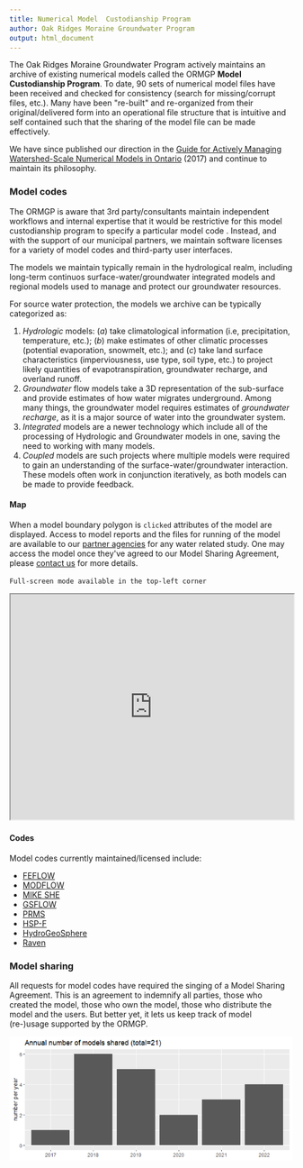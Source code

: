 ```yaml
---
title: Numerical Model  Custodianship Program
author: Oak Ridges Moraine Groundwater Program
output: html_document
---
```



The Oak Ridges Moraine Groundwater Program actively maintains an archive of existing numerical models called the ORMGP **Model Custodianship Program**. To date, 90 sets of numerical model files have been received and checked for consistency (search for missing/corrupt files, etc.). Many have been "re-built" and re-organized from their original/delivered form into an operational file structure that is intuitive and self contained such that the sharing of the model file can be made effectively.

We have since published our direction in the [Guide for Actively Managing Watershed-Scale Numerical Models in Ontario](https://www.oakridgeswater.ca/_files/ugd/4a0a6e_c41c71a481ea4657806e1fbb0c912f7a.pdf) (2017) and continue to maintain its philosophy.


### Model codes

The ORMGP is aware that 3rd party/consultants maintain independent workflows and internal expertise that it would be restrictive for this model custodianship program to specify a particular model code . Instead, and with the support of our municipal partners, we maintain software licenses for a variety of model codes and third-party user interfaces.  

The models we maintain typically remain in the hydrological realm, including long-term continuos surface-water/groundwater integrated models and regional models used to manage and protect our groundwater resources. 

For source water protection, the models we archive can be typically categorized as:

1. *Hydrologic* models: $(a)$ take climatological information (i.e, precipitation, temperature, etc.); $(b)$ make estimates of other climatic processes (potential evaporation, snowmelt, etc.); and $(c)$ take land surface characteristics (imperviousness, use type, soil type, etc.) to project likely quantities of evapotranspiration, groundwater recharge, and overland runoff.
1. *Groundwater* flow models take a 3D representation of the sub-surface and provide estimates of how water migrates underground. Among many things, the groundwater model requires estimates of *groundwater recharge*, as it is a major source of water into the groundwater system.
1. *Integrated* models are a newer technology which include all of the processing of Hydrologic and Groundwater models in one, saving the need to working with many models.
1. *Coupled* models are such projects where multiple models were required to gain an understanding of the surface-water/groundwater interaction. These models often work in conjunction iteratively, as both models can be made to provide feedback.

#### Map

When a model boundary polygon is `clicked` attributes of the model are displayed. Access to model reports and the files for running of the model are available to our [partner agencies](/snapshots/) for any water related study. One may access the model once they've agreed to our Model Sharing Agreement, please [contact us](https://www.oakridgeswater.ca/contact-us) for more details.

`Full-screen mode available in the top-left corner`

<iframe src="https://golang.oakridgeswater.ca/pages/numerical-model-custodianship-program.html" width="100%" height="400" scrolling="no" allowfullscreen></iframe>

<br>


#### Codes
Model codes currently maintained/licensed include:

* [FEFLOW](https://www.mikepoweredbydhi.com/products/feflow)
* [MODFLOW](https://www.usgs.gov/mission-areas/water-resources/science/modflow-and-related-programs)
* [MIKE SHE](https://www.mikepoweredbydhi.com/products/mike-she)
* [GSFLOW](https://www.usgs.gov/software/gsflow-coupled-groundwater-and-surface-water-flow-model)
* [PRMS](https://www.usgs.gov/software/precipitation-runoff-modeling-system-prms)
* [HSP-F](https://www.epa.gov/ceam/hydrological-simulation-program-fortran-hspf)
* [HydroGeoSphere](https://www.aquanty.com/hydrogeosphere)
* [Raven](http://raven.uwaterloo.ca/)




### Model sharing

All requests for model codes have required the singing of a Model Sharing Agreement. This is an agreement to indemnify all parties, those who created the model, those who own the model, those who distribute the model and the users. But better yet, it lets us keep track of model (re-)usage supported by the ORMGP.



![](numerical-model-custodianship-program-getMSAdates.png)
